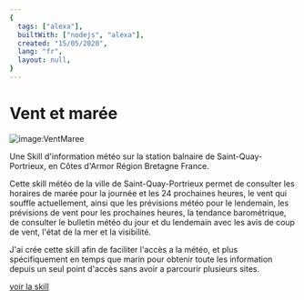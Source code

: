 ```yaml
---
{
  tags: ["alexa"],
  builtWith: ["nodejs", "alexa"],
  created: "15/05/2020",
  lang: "fr",
  layout: null,
}
---
```


# Vent et marée

![image:VentMaree](https://i.imgur.com/zWGTvae.png)

<!-- ![image:MyPodcast](https://images-na.ssl-images-amazon.com/images/I/71vCwOUSqRL.png) -->

Une Skill d'information météo sur la station balnaire de Saint-Quay-Portrieux, en Côtes d'Armor Région Bretagne France.

Cette skill météo de la ville de Saint-Quay-Portrieux permet de consulter les horaires de marée pour la journée et les 24 prochaines heures, le vent qui souffle actuellement, ainsi que les prévisions météo pour le lendemain, les prévisions de vent pour les prochaines heures, la tendance barométrique, de consulter le bulletin météo du jour et du lendemain avec les avis de coup de vent, l'état de la mer et la visibilité.

J'ai crée cette skill afin de faciliter l'accès a la météo, et plus spécifiquement en temps que marin pour obtenir toute les information depuis un seul point d'accès sans avoir a parcourir plusieurs sites.

[voir la skill](https://alexa-skills.amazon.fr/apis/custom/skills/amzn1.ask.skill.fd54d8b5-4e7e-494d-8d42-aa2b0092faf9/launch)
